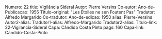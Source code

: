 Numero: 22
title: Vigilância Sideral
Autor: Pierre Versins
Co-autor: 
Ano-de-Publicacao: 1955
Titulo-original: "Les Étoiles ne sen Foutent Pas"
Tradutor: Alfredo Margarido
Co-tradutor: 
Ano-de-edicao: 1950
alias: Pierre-Versins
Autor2-alias: 
Tradutor1-alias: Alfredo-Margarido
Tradutor2-alias: 
Titulo-link: 22-Vigilancia-Sideral
Capa: Cândido Costa Pinto
pags: 160
Capa-link: Candido-Costa-Pinto